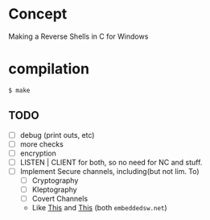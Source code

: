 # Concept

Making a Reverse Shells in C for Windows

# compilation

```bash
$ make
```

## TODO 
- [ ] debug (print outs, etc)
- [ ] more checks
- [ ] encryption
- [ ] LISTEN | CLIENT for both, so no need for NC and stuff.
- [ ] Implement Secure channels, including(but not lim. To)
    - [ ] Cryptography
    - [ ] Kleptography
    - [ ] Covert Channels
    - Like [This](https://embeddedsw.net/Cipher_Reference_Home.html) and [This](https://embeddedsw.net/libObfuscate_Cryptography_Home.html) (both `embeddedsw.net`)
